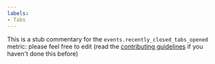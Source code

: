 ```yaml
---
labels:
- Tabs
---
```

This is a stub commentary for the `events.recently_closed_tabs_opened` metric: please feel free to edit (read the
[contributing guidelines](https://github.com/mozilla/glean-annotations/blob/main/CONTRIBUTING.md)
if you haven't done this before)
